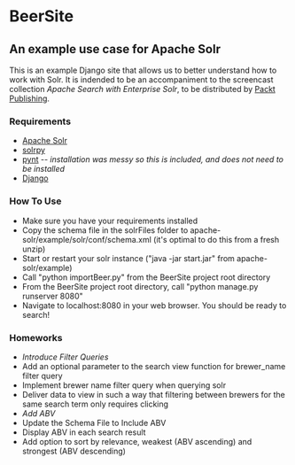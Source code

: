 # BeerSite #
## An example use case for Apache Solr ##

This is an example Django site that allows us to better understand 
how to work with Solr. It is indended to be an accompaniment to the 
screencast collection *Apache Search with Enterprise Solr*, to be 
distributed by [Packt Publishing](http://packtpub.com).

### Requirements ###
* [Apache Solr](http://solr.apache.org)
* [solrpy](http://wiki.apache.org/solr/SolPython)
* [pynt](https://github.com/h0ke/pynt) -- *installation was messy so this is included, and does not need to be installed*
* [Django](https://www.djangoproject.com/)

### How To Use ###
* Make sure you have your requirements installed
* Copy the schema file in the solrFiles folder to apache-solr/example/solr/conf/schema.xml (it's optimal to do this from a fresh unzip)
* Start or restart your solr instance ("java -jar start.jar" from apache-solr/example)
* Call "python importBeer.py" from the BeerSite project root directory
* From the BeerSite project root directory, call "python manage.py runserver 8080"
* Navigate to localhost:8080 in your web browser. You should be ready to search!

### Homeworks ###
* *Introduce Filter Queries*
 * Add an optional parameter to the search view function for brewer_name filter query
 * Implement brewer name filter query when querying solr
 * Deliver data to view in such a way that filtering between brewers for the same search term only requires clicking
* *Add ABV*
 * Update the Schema File to Include ABV
 * Display ABV in each search result
 * Add option to sort by relevance, weakest (ABV ascending) and strongest (ABV descending)